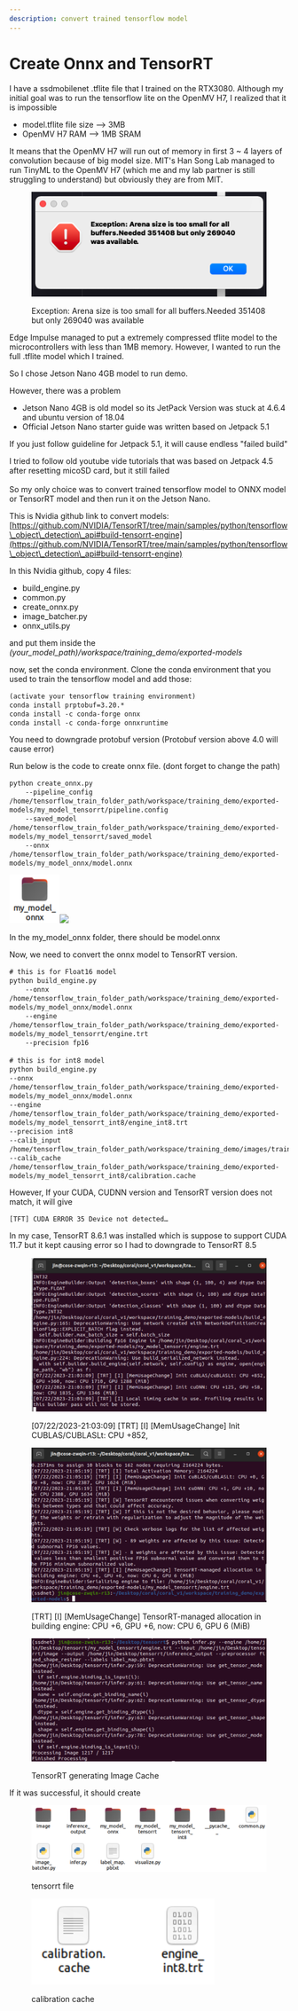 ```yaml
---
description: convert trained tensorflow model
---
```


# Create Onnx and TensorRT

I have a ssdmobilenet .tflite file that I trained on the RTX3080. Although my initial goal was to run the tensorflow lite on the OpenMV H7, I realized that it is impossible

* model.tflite file size --> 3MB&#x20;
* OpenMV H7 RAM --> 1MB SRAM

It means that the OpenMV H7 will run out of memory in first 3 \~ 4 layers of convolution because of big model size. MIT's Han Song Lab managed to run TinyML to the OpenMV H7 (which me and my lab partner is still struggling to understand) but obviously they are from MIT.&#x20;

<figure><img src="../.gitbook/assets/Screen Shot 2023-07-12 at 2.42.04 PM.png" alt=""><figcaption><p>Exception: Arena size is too small for all buffers.Needed 351408 but only 269040 was available</p></figcaption></figure>

Edge Impulse managed to put a extremely compressed tflite model to the microcontrollers with less than 1MB memory. However, I wanted to run the full .tflite model which I trained.



So I chose Jetson Nano 4GB model to run demo.&#x20;



However, there was a problem&#x20;

* Jetson Nano 4GB is old model so its JetPack Version was stuck at 4.6.4 and ubuntu version of 18.04&#x20;
* Official Jetson Nano starter guide was written based on Jetpack 5.1&#x20;

If you just follow guideline for Jetpack 5.1, it will cause endless "failed build"

I tried to follow old youtube vide tutorials that was based on Jetpack 4.5 after resetting micoSD card, but it still failed\
\
So my only choice was to convert trained tensorflow model to ONNX model or TensorRT model and then run it on the Jetson Nano.



This is Nvidia github link to convert models: [https://github.com/NVIDIA/TensorRT/tree/main/samples/python/tensorflow\_object\_detection\_api#build-tensorrt-engine](https://github.com/NVIDIA/TensorRT/tree/main/samples/python/tensorflow\_object\_detection\_api#build-tensorrt-engine)



In this Nvidia github, copy 4 files:&#x20;

* build\_engine.py
* common.py
* create\_onnx.py
* image\_batcher.py
* onnx\_utils.py

and put them inside the _(your\_model\_path)/workspace/training\_demo/exported-models_

now, set the conda environment. Clone the conda environment that you used to train the tensorflow model and add those:

```
(activate your tensorflow training environment)
conda install prptobuf=3.20.*
conda install -c conda-forge onnx
conda install -c conda-forge onnxruntime
```

You need to downgrade protobuf version (Protobuf version above 4.0 will cause error)

Run below is the code to create onnx file. (dont forget to change the path)

```
python create_onnx.py 
    --pipeline_config /home/tensorflow_train_folder_path/workspace/training_demo/exported-models/my_model_tensorrt/pipeline.config 
    --saved_model /home/tensorflow_train_folder_path/workspace/training_demo/exported-models/my_model_tensorrt/saved_model 
    --onnx /home/tensorflow_train_folder_path/workspace/training_demo/exported-models/my_model_onnx/model.onnx
```

![](<../.gitbook/assets/image (1) (1) (1) (1) (1) (1) (1) (1) (1) (1) (1).png>)![](https://lh6.googleusercontent.com/shS4fcCzlnZckZkNWPBdcYW9dxInXVM82CPb-zOWGicO9eXu8HYEcDPoIGejZJXz3bR-purBpOzuy9jU-dvq7UleMqku7hqqiMXuzNrU22d2JBmnMpqCYiHlSqZnmgqkh75NvMXQJvqR2wUs0pemIc0)

In the my\_model\_onnx folder, there should be model.onnx



Now, we need to convert the onnx model to TensorRT version.&#x20;

```
# this is for Float16 model 
python build_engine.py 
    --onnx /home/tensorflow_train_folder_path/workspace/training_demo/exported-models/my_model_onnx/model.onnx 
    --engine /home/tensorflow_train_folder_path/workspace/training_demo/exported-models/my_model_tensorrt/engine.trt 
    --precision fp16

# this is for int8 model
python build_engine.py 
--onnx /home/tensorflow_train_folder_path/workspace/training_demo/exported-models/my_model_onnx/model.onnx 
--engine /home/tensorflow_train_folder_path/workspace/training_demo/exported-models/my_model_tensorrt_int8/engine_int8.trt 
--precision int8 
--calib_input /home/tensorflow_train_folder_path/workspace/training_demo/images/train 
--calib_cache /home/tensorflow_train_folder_path/workspace/training_demo/exported-models/my_model_tensorrt_int8/calibration.cache

```

However, If your CUDA, CUDNN version and TensorRT version does not match, it will give&#x20;

```
[TFT] CUDA ERROR 35 Device not detected… 
```

In my case, TensorRT 8.6.1 was installed which is suppose to support CUDA 11.7 but it kept causing error so I had to downgrade to TensorRT 8.5

<figure><img src="../.gitbook/assets/Screenshot 2023-08-20 at 6.43.58 PM.png" alt=""><figcaption><p>[07/22/2023-21:03:09] [TRT] [I] [MemUsageChange] Init CUBLAS/CUBLASLt: CPU +852,</p></figcaption></figure>

<figure><img src="../.gitbook/assets/Screenshot 2023-08-20 at 6.44.17 PM.png" alt=""><figcaption><p>[TRT] [I] [MemUsageChange] TensorRT-managed allocation in building engine: CPU +6, GPU +6, now: CPU 6, GPU 6 (MiB)</p></figcaption></figure>

<figure><img src="../.gitbook/assets/Screenshot 2023-08-20 at 6.48.06 PM.png" alt=""><figcaption><p>TensorRT generating Image Cache</p></figcaption></figure>

If it was successful, it should create&#x20;

<figure><img src="../.gitbook/assets/Screenshot 2023-08-20 at 6.50.42 PM.png" alt=""><figcaption><p>tensorrt file</p></figcaption></figure>

<figure><img src="../.gitbook/assets/Screenshot 2023-08-20 at 6.50.49 PM.png" alt=""><figcaption><p>calibration cache</p></figcaption></figure>

